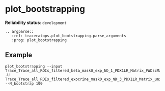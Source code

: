 # plot_bootstrapping

**Reliability status**: `development`

```{eval-rst}
.. argparse::
   :ref: traceratops.plot_bootstrapping.parse_arguments
   :prog: plot_bootstrapping
```

## Example

```
plot_bootstrapping --input Trace_Trace_all_ROIs_filtered_beta_mask0_exp_ND_1_PDX1LR_Matrix_PWDscMatrix.npy -U Trace_Trace_all_ROIs_filtered_exocrine_mask0_exp_ND_3_PDX1LR_Matrix_uniqueBarcodes.ecsv --N_bootstrap 100
```
